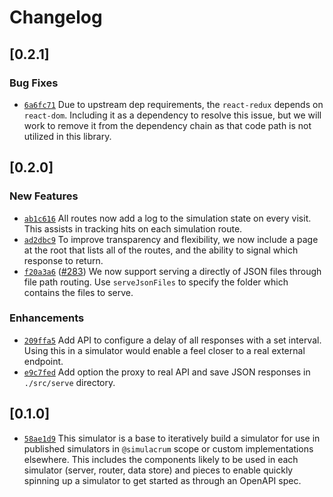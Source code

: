 # Changelog

## \[0.2.1]

### Bug Fixes

- [`6a6fc71`](https://github.com/thefrontside/simulacrum/commit/6a6fc716cfdb7ae50baea6504e25c389acbeeb8f) Due to upstream dep requirements, the `react-redux` depends on `react-dom`. Including it as a dependency to resolve this issue, but we will work to remove it from the dependency chain as that code path is not utilized in this library.

## \[0.2.0]

### New Features

- [`ab1c616`](https://github.com/thefrontside/simulacrum/commit/ab1c61663582bed118cecb61ed3321227ad0eb3f) All routes now add a log to the simulation state on every visit. This assists in tracking hits on each simulation route.
- [`ad2dbc9`](https://github.com/thefrontside/simulacrum/commit/ad2dbc97b5068b4662ae8d95f188ae9dac80be0c) To improve transparency and flexibility, we now include a page at the root that lists all of the routes, and the ability to signal which response to return.
- [`f20a3a6`](https://github.com/thefrontside/simulacrum/commit/f20a3a6d69c265683f75005ed3687d6ff5fd6497) ([#283](https://github.com/thefrontside/simulacrum/pull/283)) We now support serving a directly of JSON files through file path routing. Use `serveJsonFiles` to specify the folder which contains the files to serve.

### Enhancements

- [`209ffa5`](https://github.com/thefrontside/simulacrum/commit/209ffa55bfd3532b2771e3bfb03ef771d1a05eed) Add API to configure a delay of all responses with a set interval. Using this in a simulator would enable a feel closer to a real external endpoint.
- [`e9c7fed`](https://github.com/thefrontside/simulacrum/commit/e9c7fed73a2a5fa7ba26c6823dab2aadc48f8ceb) Add option the proxy to real API and save JSON responses in `./src/serve` directory.

## \[0.1.0]

- [`58ae1d9`](https://github.com/thefrontside/simulacrum/commit/58ae1d9d5719775a7595ec9bbf55b2c015a892bf) This simulator is a base to iteratively build a simulator for use in published simulators in `@simulacrum` scope or custom implementations elsewhere. This includes the components likely to be used in each simulator (server, router, data store) and pieces to enable quickly spinning up a simulator to get started as through an OpenAPI spec.
